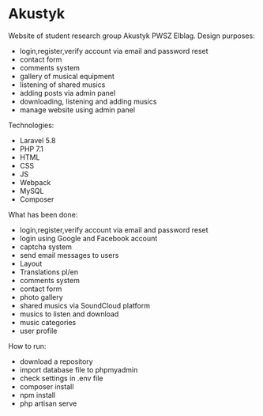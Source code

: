 # Akustyk
Website of student research group Akustyk PWSZ Elblag.
Design purposes:
- login,register,verify account via email and password reset
- contact form
- comments system
- gallery of musical equipment
- listening of shared musics
- adding posts via admin panel
- downloading, listening and adding musics
- manage website using admin panel

Technologies:
- Laravel 5.8
- PHP 7.1
- HTML
- CSS
- JS
- Webpack
- MySQL
- Composer


What has been done:
- login,register,verify account via email and password reset
- login using Google and Facebook account
- captcha system
- send email messages to users
- Layout
- Translations pl/en
- comments system
- contact form
- photo gallery
- shared musics via SoundCloud platform
- musics to listen and download
- music categories
- user profile

How to run:
- download a repository
- import database file to phpmyadmin
- check settings in .env file
- composer install
- npm install
- php artisan serve
